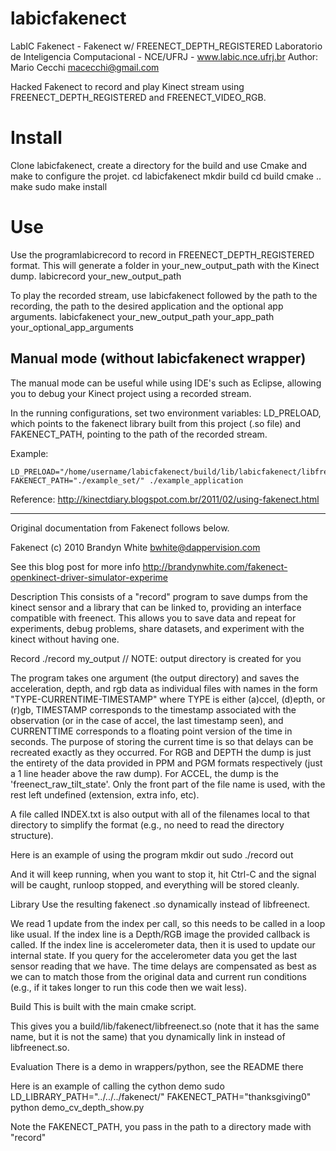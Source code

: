 labicfakenect
=============
LabIC Fakenect - Fakenect w/ FREENECT_DEPTH_REGISTERED
Laboratorio de Inteligencia Computacional - NCE/UFRJ - www.labic.nce.ufrj.br
Author: Mario Cecchi <macecchi@gmail.com>

Hacked Fakenect to record and play Kinect stream using FREENECT_DEPTH_REGISTERED and FREENECT_VIDEO_RGB.

# Install
Clone labicfakenect, create a directory for the build and use Cmake and make to configure the projet.
	cd labicfakenect
	mkdir build
	cd build
	cmake ..
	make
	sudo make install

# Use
Use the programlabicrecord to record in FREENECT_DEPTH_REGISTERED format. This will generate a folder in your_new_output_path with the Kinect dump.
	labicrecord your_new_output_path

To play the recorded stream, use labicfakenect followed by the path to the recording, the path to the desired application and the optional app arguments.
	labicfakenect your_new_output_path your_app_path your_optional_app_arguments

## Manual mode (without labicfakenect wrapper)
The manual mode can be useful while using IDE's such as Eclipse, allowing you to debug your Kinect project using a recorded stream.

In the running configurations, set two environment variables: LD_PRELOAD, which points to the fakenect library built from this project (.so file) and FAKENECT_PATH, pointing to the path of the recorded stream.

Example:

	LD_PRELOAD="/home/username/labicfakenect/build/lib/labicfakenect/libfreenect.so" FAKENECT_PATH="./example_set/" ./example_application


Reference: http://kinectdiary.blogspot.com.br/2011/02/using-fakenect.html

-----------------------------------------------------------------
Original documentation from Fakenect follows below.

Fakenect
(c) 2010 Brandyn White <bwhite@dappervision.com>

See this blog post for more info
http://brandynwhite.com/fakenect-openkinect-driver-simulator-experime

Description
This consists of a "record" program to save dumps from the kinect sensor and a library that can be linked to, providing an interface compatible with freenect.  This allows you to save data and repeat for experiments, debug problems, share datasets, and experiment with the kinect without having one.

Record
./record my_output       // NOTE: output directory is created for you

The program takes one argument (the output directory) and saves the acceleration, depth, and rgb data as individual files with names in the form "TYPE-CURRENTIME-TIMESTAMP" where TYPE is either (a)ccel, (d)epth, or (r)gb, TIMESTAMP corresponds to the timestamp associated with the observation (or in the case of accel, the last timestamp seen), and CURRENTTIME corresponds to a floating point version of the time in seconds.  The purpose of storing the current time is so that delays can be recreated exactly as they occurred.  For RGB and DEPTH the dump is just the entirety of the data provided in PPM and PGM formats respectively (just a 1 line header above the raw dump).  For ACCEL, the dump is the 'freenect_raw_tilt_state'.  Only the front part of the file name is used, with the rest left undefined (extension, extra info, etc).
 
A file called INDEX.txt is also output with all of the filenames local to that directory to simplify the format (e.g., no need to read the directory structure).

Here is an example of using the program
mkdir out
sudo ./record out
 
And it will keep running, when you want to stop it, hit Ctrl-C and the signal will be caught, runloop stopped, and everything will be stored cleanly.
 
Library
Use the resulting fakenect .so dynamically instead of libfreenect.

We read 1 update from the index per call, so this needs to be called in a loop like usual.  If the index line is a Depth/RGB image the provided callback is called.  If the index line is accelerometer data, then it is used to update our internal state.  If you query for the accelerometer data you get the last sensor reading that we have.  The time delays are compensated as best as we can to match those from the original data and current run conditions (e.g., if it takes longer to run this code then we wait less).

Build
This is built with the main cmake script.

This gives you a build/lib/fakenect/libfreenect.so (note that it has the same name, but it is not the same) that you dynamically link in instead of libfreenect.so.

Evaluation
There is a demo in wrappers/python, see the README there

Here is an example of calling the cython demo
sudo LD_LIBRARY_PATH="../../../fakenect/" FAKENECT_PATH="thanksgiving0" python demo_cv_depth_show.py

Note the FAKENECT_PATH, you pass in the path to a directory made with "record"